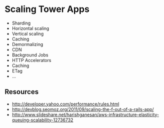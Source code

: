 # Scaling Tower Apps

- Sharding
- Horizontal scaling
- Vertical scaling
- Caching
- Demormalizing
- CDN
- Background Jobs
- HTTP Accelerators
- Caching
- ETag
- ...

## Resources

- http://developer.yahoo.com/performance/rules.html
- http://devblog.seomoz.org/2011/09/scaling-the-f-out-of-a-rails-app/
- http://www.slideshare.net/harishganesan/aws-infrastructure-elasticity-queuing-scalability-12736732
